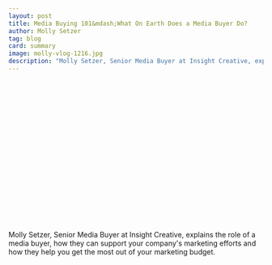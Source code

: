 ```yaml
---
layout: post
title: Media Buying 101&mdash;What On Earth Does a Media Buyer Do?
author: Molly Setzer
tag: blog
card: summary
image: molly-vlog-1216.jpg
description: "Molly Setzer, Senior Media Buyer at Insight Creative, explains the role of a media buyer, how they can support your company's marketing efforts and how they help you get the most out of your marketing budget."
---
```

<!-- ![Media Buying 101](/img/th-molly-vlog-media-buying.jpg)  -->

<script src="//fast.wistia.com/embed/medias/e6g4936gr8.jsonp" async></script><script src="//fast.wistia.com/assets/external/E-v1.js" async></script><div class="wistia_responsive_padding" style="padding:56.25% 0 0 0;position:relative;"><div class="wistia_responsive_wrapper" style="height:100%;left:0;position:absolute;top:0;width:100%;"><div class="wistia_embed wistia_async_e6g4936gr8 seo=false videoFoam=true" style="height:100%;width:100%">&nbsp;</div></div></div>

Molly Setzer, Senior Media Buyer at Insight Creative, explains the role of a media buyer, how they can support your company's marketing efforts and how they help you get the most out of your marketing budget.
